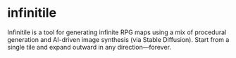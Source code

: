 # infinitile
Infinitile is a tool for generating infinite RPG maps using a mix of procedural generation and AI-driven image synthesis (via Stable Diffusion). Start from a single tile and expand outward in any direction—forever.
